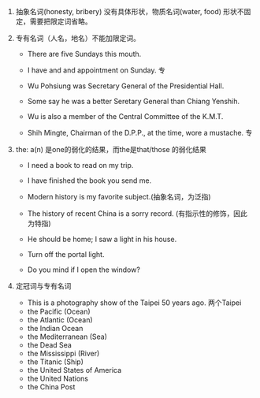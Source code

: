 1. 抽象名词(honesty, bribery) 没有具体形状，物质名词(water, food) 形状不固定，需要把限定词省略。

2. 专有名词（人名，地名）不能加限定词。
    - There are five Sundays this mouth.
    - I have and and appointment on Sunday. 专

    - Wu Pohsiung was Secretary General of the Presidential Hall.
    - Some say he was a better Seretary General than Chiang Yenshih.

    - Wu is also a member of the Central Committee of the K.M.T.

    - Shih Mingte, Chairman of the D.P.P., at the time, wore a mustache. 专

3. the: a(n) 是one的弱化的结果，而the是that/those 的弱化结果

    - I need a book to read on my trip.
    - I have finished the book you send me.

    - Modern history is my favorite subject.(抽象名词，为泛指)
    - The history of recent China is a sorry record. (有指示性的修饰，因此为特指)

    - He should be home; I saw a light in his house.
    - Turn off the portal light.

    - Do you mind if I open the window?
    
4. 定冠词与专有名词

    - This is a photography show of the Taipei 50 years ago. 两个Taipei
    - the Pacific (Ocean)
    - the Atlantic (Ocean)
    - the Indian Ocean
    - the Mediterranean (Sea)
    - the Dead Sea
    - the Mississippi (River)
    - the Titanic (Ship)
    - the United States of America
    - the United Nations
    - the China Post

